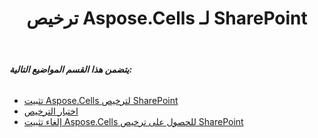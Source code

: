 ﻿---
title: ترخيص Aspose.Cells لـ SharePoint
type: docs
weight: 70
url: /ar/sharepoint/license-aspose-cells-for-sharepoint/
---
###### **يتضمن هذا القسم المواضيع التالية:**
- [تثبيت Aspose.Cells لترخيص SharePoint](/cells/ar/sharepoint/installing-aspose-cells-for-sharepoint-license/)
- [اختبار الترخيص](/cells/ar/sharepoint/testing-a-license/)
- [إلغاء تثبيت Aspose.Cells للحصول على ترخيص SharePoint](/cells/ar/sharepoint/uninstalling-aspose-cells-for-sharepoint-license/)
